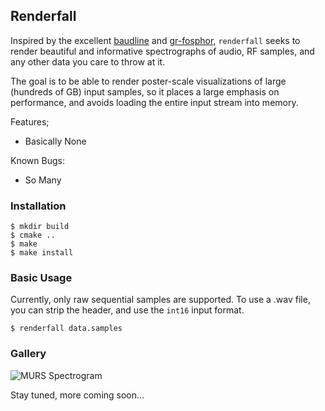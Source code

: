 ## Renderfall

Inspired by the excellent [baudline](http://www.baudline.com/) and
[gr-fosphor](https://sdr.osmocom.org/trac/wiki/fosphor), ``renderfall`` seeks
to render beautiful and informative spectrographs of audio, RF samples, and any
other data you care to throw at it.

The goal is to be able to render poster-scale visualizations of large (hundreds
of GB) input samples, so it places a large emphasis on performance, and avoids
loading the entire input stream into memory.

Features;

- Basically None

Known Bugs:

- So Many

### Installation

    $ mkdir build
    $ cmake ..
    $ make
    $ make install

### Basic Usage

Currently, only raw sequential samples are supported. To use a .wav file, you
can strip the header, and use the ``int16`` input format.

    $ renderfall data.samples

### Gallery

![](/gallery/mursradio.png "MURS Spectrogram")

Stay tuned, more coming soon...
